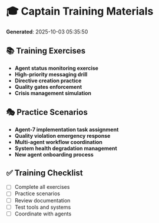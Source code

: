 # 🎓 Captain Training Materials

**Generated**: 2025-10-03 05:35:50

## 📚 Training Exercises
- **Agent status monitoring exercise**
- **High-priority messaging drill**
- **Directive creation practice**
- **Quality gates enforcement**
- **Crisis management simulation**

## 🎭 Practice Scenarios
- **Agent-7 implementation task assignment**
- **Quality violation emergency response**
- **Multi-agent workflow coordination**
- **System health degradation management**
- **New agent onboarding process**

## ✅ Training Checklist
- [ ] Complete all exercises
- [ ] Practice scenarios
- [ ] Review documentation
- [ ] Test tools and systems
- [ ] Coordinate with agents
